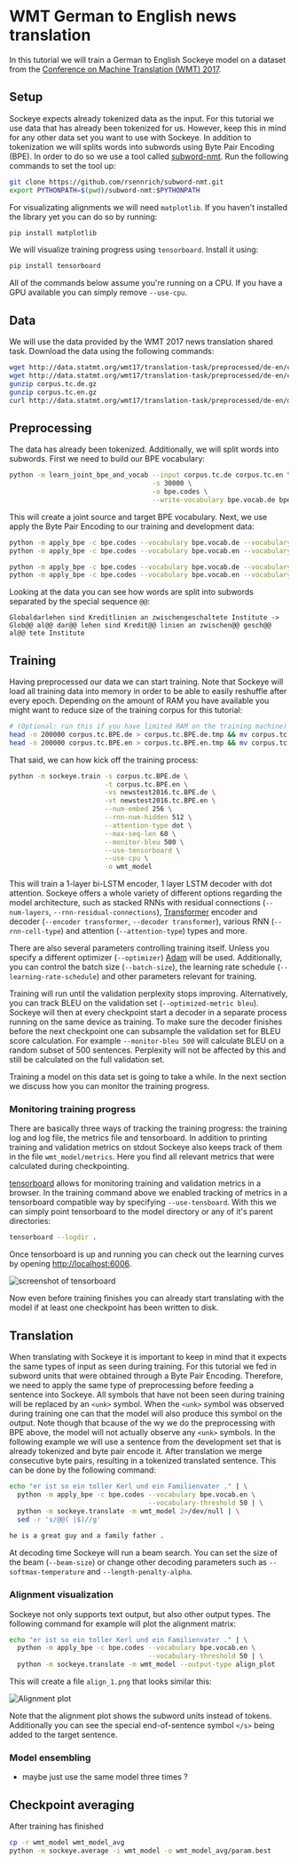 # WMT German to English news translation

In this tutorial we will train a German to English Sockeye model on a dataset from the
[Conference on Machine Translation (WMT) 2017](http://www.statmt.org/wmt17/).

## Setup

Sockeye expects already tokenized data as the input.
For this tutorial we use data that has already been tokenized for us.
However, keep this in mind for any other data set you want to use with Sockeye.
In addition to tokenization we will splits words into subwords using Byte Pair Encoding (BPE).
In order to do so we use a tool called [subword-nmt](https://github.com/rsennrich/subword-nmt).
Run the following commands to set the tool up:

```bash
git clone https://github.com/rsennrich/subword-nmt.git
export PYTHONPATH=$(pwd)/subword-nmt:$PYTHONPATH
```

For visualizating alignments we will need `matplotlib`.
If you haven't installed the library yet you can do so by running:
```bash
pip install matplotlib
```

We will visualize training progress using `tensorboard`. Install it using:
```bash
pip install tensorboard
```

All of the commands below assume you're running on a CPU.
If you have a GPU available you can simply remove `--use-cpu`.

## Data

We will use the data provided by the WMT 2017 news translation shared task.
Download the data using the following commands:

```bash
wget http://data.statmt.org/wmt17/translation-task/preprocessed/de-en/corpus.tc.de.gz
wget http://data.statmt.org/wmt17/translation-task/preprocessed/de-en/corpus.tc.en.gz
gunzip corpus.tc.de.gz
gunzip corpus.tc.en.gz
curl http://data.statmt.org/wmt17/translation-task/preprocessed/de-en/dev.tgz | tar xvzf - 
```

## Preprocessing

The data has already been tokenized. Additionally, we will split words into subwords.
First we need to build our BPE vocabulary:
```bash
python -m learn_joint_bpe_and_vocab --input corpus.tc.de corpus.tc.en \
                                    -s 30000 \
                                    -o bpe.codes \
                                    --write-vocabulary bpe.vocab.de bpe.vocab.en

```

This will create a joint source and target BPE vocabulary.
Next, we use apply the Byte Pair Encoding to our training and development data:

```bash
python -m apply_bpe -c bpe.codes --vocabulary bpe.vocab.de --vocabulary-threshold 50 < corpus.tc.de > corpus.tc.BPE.de
python -m apply_bpe -c bpe.codes --vocabulary bpe.vocab.en --vocabulary-threshold 50 < corpus.tc.en > corpus.tc.BPE.en

python -m apply_bpe -c bpe.codes --vocabulary bpe.vocab.de --vocabulary-threshold 50 < newstest2016.tc.de > newstest2016.tc.BPE.de
python -m apply_bpe -c bpe.codes --vocabulary bpe.vocab.en --vocabulary-threshold 50 < newstest2016.tc.en > newstest2016.tc.BPE.en
```

Looking at the data you can see how words are split into subwords separated by the special sequence `@@`:
```
Globaldarlehen sind Kreditlinien an zwischengeschaltete Institute -> Glob@@ al@@ dar@@ lehen sind Kredit@@ linien an zwischen@@ gesch@@ al@@ tete Institute
```

## Training

Having preprocessed our data we can start training.
Note that Sockeye will load all training data into memory in order to be able to easily reshuffle after every epoch.
Depending on the amount of RAM you have available you might want to reduce size of the training corpus for this tutorial:
```bash
# (Optional: run this if you have limited RAM on the training machine) 
head -n 200000 corpus.tc.BPE.de > corpus.tc.BPE.de.tmp && mv corpus.tc.BPE.de.tmp corpus.tc.BPE.de
head -n 200000 corpus.tc.BPE.en > corpus.tc.BPE.en.tmp && mv corpus.tc.BPE.en.tmp corpus.tc.BPE.en
```
That said, we can how kick off the training process:
```bash
python -m sockeye.train -s corpus.tc.BPE.de \
                        -t corpus.tc.BPE.en \
                        -vs newstest2016.tc.BPE.de \
                        -vt newstest2016.tc.BPE.en \
                        --num-embed 256 \
                        --rnn-num-hidden 512 \
                        --attention-type dot \
                        --max-seq-len 60 \
                        --monitor-bleu 500 \
                        --use-tensorboard \
                        --use-cpu \
                        -o wmt_model
```

This will train a 1-layer bi-LSTM encoder, 1 layer LSTM decoder with dot attention.
Sockeye offers a whole variety of different options regarding the model architecture,
such as stacked RNNs with residual connections (`--num-layers`, `--rnn-residual-connections`),
[Transformer](https://arxiv.org/abs/1706.03762) encoder and decoder (`--encoder transformer`, `--decoder transformer`),
various RNN (`--rnn-cell-type`) and attention (`--attention-type`) types and more.  

There are also several parameters controlling training itself.
Unless you specify a different optimizer (`--optimizer`) [Adam](https://arxiv.org/abs/1412.6980) will be used.
Additionally, you can control the batch size (`--batch-size`), the learning rate schedule (`--learning-rate-schedule`)
and other parameters relevant for training.

Training will run until the validation perplexity stops improving.
Alternatively, you can track BLEU on the validation set (`--optimized-metric bleu`).
Sockeye will then at every checkpoint start a decoder in a separate process running on the same device as training.
To make sure the decoder finishes before the next checkpoint one can subsample the validation set for
BLEU score calculation.
For example `--monitor-bleu 500` will calculate BLEU on a random subset of 500 sentences.
Perplexity will not be affected by this and still be calculated on the full validation set.

Training a model on this data set is going to take a while.
In the next section we discuss how you can monitor the training progress.

### Monitoring training progress

There are basically three ways of tracking the training progress: the training log and log file,
the metrics file and tensorboard.
In addition to printing training and validation metrics on stdout Sockeye also keeps track of them in
the file `wmt_model/metrics`. Here you find all relevant metrics that were calculated during checkpointing.

[tensorboard](https://github.com/dmlc/tensorboard) allows for monitoring training and validation metrics in a browser.
In the training command above we enabled tracking of metrics in a tensorboard compatible way
by specifying `--use-tensboard`. With this we can simply point tensorboard to the model directory or any of it's parent
directories:

```bash
tensorboard --logdir .
```

Once tensorboard is up and running you can check out the learning curves by
opening [http://localhost:6006](http://localhost:6006).

![screenshot of tensorboard](tb_screenshot.png "Screenshot of tensorboard")

Now even before training finishes you can already start translating with the model if at least one checkpoint has been
written to disk.

## Translation

When translating with Sockeye it is important to keep in mind that it expects the same types of input as seen during
training. For this tutorial we fed in subword units that were obtained through a Byte Pair Encoding.
Therefore, we need to apply the same type of preprocessing before feeding a sentence into Sockeye.
All symbols that have not been seen during training will be replaced by an `<unk>` symbol.
When the `<unk>` symbol was observed during training one can that the model will also produce this symbol on the output.
Note though that bcause of the wy we do the preprocessing with BPE above, the model will not actually observe any
`<unk>` symbols.
In the following example we will use a sentence from the development set that is already tokenized and byte pair
encode it.
After translation we merge consecutive byte pairs, resulting in a tokenized translated sentence.
This can be done by the following command:

```bash
echo "er ist so ein toller Kerl und ein Familienvater ." | \
  python -m apply_bpe -c bpe.codes --vocabulary bpe.vocab.en \
                                   --vocabulary-threshold 50 | \
  python -m sockeye.translate -m wmt_model 2>/dev/null | \
  sed -r 's/@@( |$)//g'
  
he is a great guy and a family father .
```

At decoding time Sockeye will run a beam search.
You can set the size of the beam (`--beam-size`) or change other decoding parameters such as `--softmax-temperature`
and `--length-penalty-alpha`.

### Alignment visualization

Sockeye not only supports text output, but also other output types.
The following command for example will plot the alignment matrix:


```bash
echo "er ist so ein toller Kerl und ein Familienvater ." | \
  python -m apply_bpe -c bpe.codes --vocabulary bpe.vocab.en \
                                   --vocabulary-threshold 50 | \
  python -m sockeye.translate -m wmt_model --output-type align_plot
```

This will create a file `align_1.png` that looks similar this:

![Alignment plot](align.png "Alignment plot")

Note that the alignment plot shows the subword units instead of tokens.
Additionally you can see the special end-of-sentence symbol `</s>` being added to the target sentence.


### Model ensembling

* maybe just use the same model three times ?


## Checkpoint averaging

After training has finished 

```bash
cp -r wmt_model wmt_model_avg
python -m sockeye.average -i wmt_model -o wmt_model_avg/param.best
```

